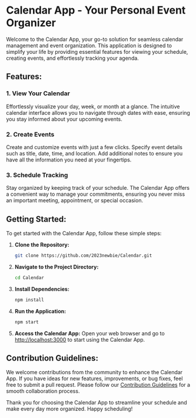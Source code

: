 # Calendar App - Your Personal Event Organizer

Welcome to the Calendar App, your go-to solution for seamless calendar management and event organization. This application is designed to simplify your life by providing essential features for viewing your schedule, creating events, and effortlessly tracking your agenda.

## Features:

### 1. View Your Calendar
Effortlessly visualize your day, week, or month at a glance. The intuitive calendar interface allows you to navigate through dates with ease, ensuring you stay informed about your upcoming events.

### 2. Create Events
Create and customize events with just a few clicks. Specify event details such as title, date, time, and location. Add additional notes to ensure you have all the information you need at your fingertips.

### 3. Schedule Tracking
Stay organized by keeping track of your schedule. The Calendar App offers a convenient way to manage your commitments, ensuring you never miss an important meeting, appointment, or special occasion.

## Getting Started:

To get started with the Calendar App, follow these simple steps:

1. **Clone the Repository:**
   ```bash
   git clone https://github.com/2023newbie/Calendar.git
   ```

2. **Navigate to the Project Directory:**
   ```bash
   cd Calendar
   ```

3. **Install Dependencies:**
   ```bash
   npm install
   ```

4. **Run the Application:**
   ```bash
   npm start
   ```

5. **Access the Calendar App:**
   Open your web browser and go to [http://localhost:3000](http://localhost:3000) to start using the Calendar App.

## Contribution Guidelines:

We welcome contributions from the community to enhance the Calendar App. If you have ideas for new features, improvements, or bug fixes, feel free to submit a pull request. Please follow our [Contribution Guidelines](CONTRIBUTING.md) for a smooth collaboration process.

Thank you for choosing the Calendar App to streamline your schedule and make every day more organized. Happy scheduling!